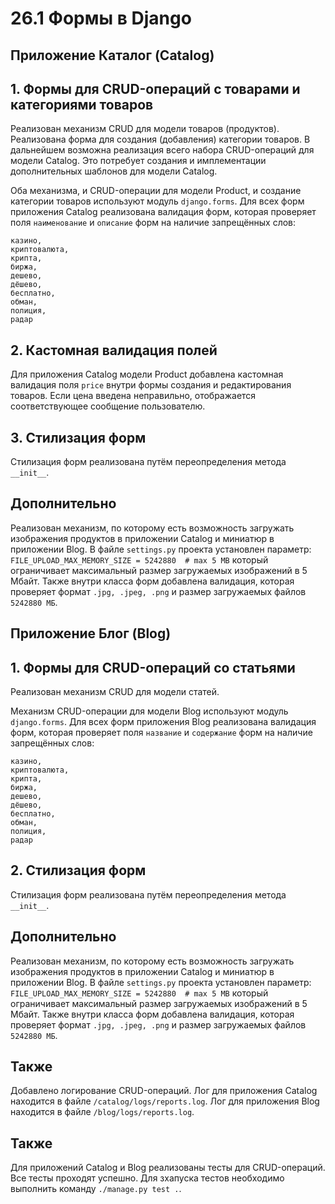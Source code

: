 # 26.1 Формы в Django

## Приложение Каталог (Catalog)
## 1. Формы для CRUD-операций с товарами и категориями товаров
Реализован механизм CRUD для модели товаров (продуктов). Реализована форма для создания (добавления) категории товаров.
В дальнейшем возможна реализация всего набора CRUD-операций для модели Catalog. Это потребует создания и имплементации
дополнительных шаблонов для модели Catalog.

Оба механизма, и CRUD-операции для модели Product, и создание категории товаров используют модуль ```django.forms```.
Для всех форм приложения Catalog реализована валидация форм, которая проверяет поля ```наименование``` и ```описание```
форм на наличие запрещённых слов:

    казино,
    криптовалюта,
    крипта,
    биржа,
    дешево,
    дёшево,
    бесплатно,
    обман,
    полиция,
    радар

## 2. Кастомная валидация полей
Для приложения Catalog модели Product добавлена кастомная валидация поля ```price``` внутри формы создания и 
редактирования товаров. Если цена введена неправильно, отображается соответствующее сообщение пользователю.

## 3. Стилизация форм
Стилизация форм реализована путём переопределения метода ```__init__```.

## Дополнительно
Реализован механизм, по которому есть возможность загружать изображения продуктов в приложении Catalog и миниатюр в
приложении Blog. В файле ```settings.py``` проекта установлен параметр:
```FILE_UPLOAD_MAX_MEMORY_SIZE = 5242880  # max 5 MB```
который ограничивает максимальный размер загружаемых изображений в 5 Мбайт. Также внутри класса форм добавлена 
валидация, которая проверяет формат ```.jpg, .jpeg, .png``` и размер загружаемых файлов ```5242880 МБ```.


## Приложение Блог (Blog)
## 1. Формы для CRUD-операций со статьями
Реализован механизм CRUD для модели статей.

Механизм CRUD-операции для модели Blog используют модуль ```django.forms```.
Для всех форм приложения Blog реализована валидация форм, которая проверяет поля ```название``` и ```содержание```
форм на наличие запрещённых слов:

    казино,
    криптовалюта,
    крипта,
    биржа,
    дешево,
    дёшево,
    бесплатно,
    обман,
    полиция,
    радар

## 2. Стилизация форм
Стилизация форм реализована путём переопределения метода ```__init__```.

## Дополнительно
Реализован механизм, по которому есть возможность загружать изображения продуктов в приложении Catalog и миниатюр в
приложении Blog. В файле ```settings.py``` проекта установлен параметр:
```FILE_UPLOAD_MAX_MEMORY_SIZE = 5242880  # max 5 MB```
который ограничивает максимальный размер загружаемых изображений в 5 Мбайт. Также внутри класса форм добавлена 
валидация, которая проверяет формат ```.jpg, .jpeg, .png``` и размер загружаемых файлов ```5242880 МБ```.

## Также
Добавлено логирование CRUD-операций. Лог для приложения Catalog находится в файле ```/catalog/logs/reports.log```.
Лог для приложения Blog находится в файле ```/blog/logs/reports.log```.

## Также
Для приложений Catalog и Blog реализованы тесты для CRUD-операций. Все тесты проходят успешно. Для зхапуска тестов 
необходимо выполнить команду ```./manage.py test .```.
